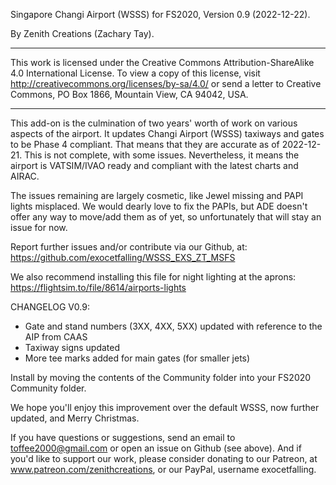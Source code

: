 Singapore Changi Airport (WSSS) for FS2020, Version 0.9 (2022-12-22). 

By Zenith Creations (Zachary Tay). 

***
This work is licensed under the Creative Commons Attribution-ShareAlike 4.0 International License. To view a copy of this license, visit http://creativecommons.org/licenses/by-sa/4.0/ or send a letter to Creative Commons, PO Box 1866, Mountain View, CA 94042, USA.
***

This add-on is the culmination of two years' worth of work on various aspects of the airport. 
It updates Changi Airport (WSSS) taxiways and gates to be Phase 4 compliant. 
That means that they are accurate as of 2022-12-21. 
This is not complete, with some issues. 
Nevertheless, it means the airport is VATSIM/IVAO ready and compliant with the latest charts and AIRAC.
 
The issues remaining are largely cosmetic, like Jewel missing and PAPI lights misplaced. We would dearly love to fix the PAPIs, but ADE doesn't offer any way to move/add them as of yet, so unfortunately that will stay an issue for now. 

Report further issues and/or contribute via our Github, at: 
https://github.com/exocetfalling/WSSS_EXS_ZT_MSFS

We also recommend installing this file for night lighting at the aprons:
https://flightsim.to/file/8614/airports-lights

CHANGELOG V0.9:
- Gate and stand numbers (3XX, 4XX, 5XX) updated with reference to the AIP from CAAS
- Taxiway signs updated
- More tee marks added for main gates (for smaller jets)

Install by moving the contents of the Community folder into your FS2020 Community folder.

We hope you'll enjoy this improvement over the default WSSS, now further updated, and Merry Christmas. 

If you have questions or suggestions, send an email to toffee2000@gmail.com or open an issue on Github (see above). And if you'd like to support our work, please consider donating to our Patreon, at www.patreon.com/zenithcreations, or our PayPal, username exocetfalling. 



